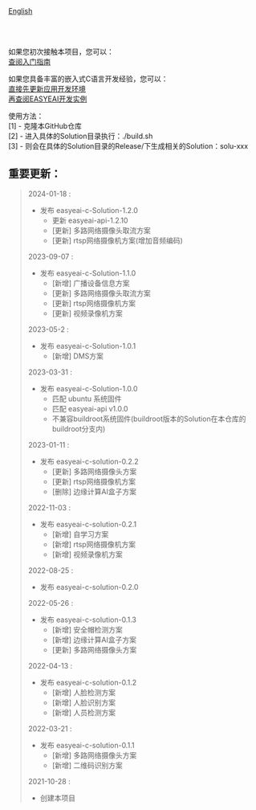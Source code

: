 <br/>
<br/>


[English](README_EN.md)

<br />
<br />

如果您初次接触本项目，您可以：  
[查阅入门指南](https://www.easy-eai.com/document_details/3/133)

如果您具备丰富的嵌入式C语言开发经验，您可以：  
[直接先更新应用开发环境](https://www.easy-eai.com/document_details/3/135)  
[再查阅EASYEAI开发实例](https://www.easy-eai.com/document_details/3/109)


使用方法：  
[1] - 克隆本GitHub仓库   
[2] - 进入具体的Solution目录执行：./build.sh    
[3] - 则会在具体的Solution目录的Release/下生成相关的Solution：solu-xxx

重要更新：
---
> 2024-01-18 : 
> * 发布 easyeai-c-Solution-1.2.0
>   * 更新 easyeai-api-1.2.10
>   * [更新] 多路网络摄像头取流方案
>   * [更新] rtsp网络摄像机方案(增加音频编码)
>
> 2023-09-07 : 
> * 发布 easyeai-c-Solution-1.1.0
>   * [新增] 广播设备信息方案
>   * [更新] 多路网络摄像头取流方案
>   * [更新] rtsp网络摄像机方案
>   * [更新] 视频录像机方案
>
> 2023-05-2 : 
> * 发布 easyeai-c-Solution-1.0.1
>   * [新增] DMS方案
>
> 2023-03-31 : 
> * 发布 easyeai-c-Solution-1.0.0
>   * 匹配 ubuntu 系统固件
>   * 匹配 easyeai-api v1.0.0
>   * 不兼容buildroot系统固件(buildroot版本的Solution在本仓库的buildroot分支内)
>
> 2023-01-11 : 
> * 发布 easyeai-c-solution-0.2.2
>   * [更新] 多路网络摄像头方案
>   * [更新] rtsp网络摄像机方案
>   * [删除] 边缘计算AI盒子方案
>
> 2022-11-03 : 
> * 发布 easyeai-c-solution-0.2.1
>   * [新增] 自学习方案
>   * [新增] rtsp网络摄像机方案
>   * [新增] 视频录像机方案
>
> 2022-08-25 : 
> * 发布 easyeai-c-solution-0.2.0
>
> 2022-05-26 : 
> * 发布 easyeai-c-solution-0.1.3
>   * [新增] 安全帽检测方案
>   * [新增] 边缘计算AI盒子方案
>   * [更新] 多路网络摄像头方案
>
> 2022-04-13 : 
> * 发布 easyeai-c-solution-0.1.2
>   * [新增] 人脸检测方案
>   * [新增] 人脸识别方案
>   * [新增] 人员检测方案
>
> 2022-03-21 : 
> * 发布 easyeai-c-solution-0.1.1
>   * [新增] 多路网络摄像头方案
>   * [新增] 二维码识别方案
>
> 2021-10-28 : 
> * 创建本项目
